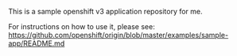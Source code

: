 This is a sample openshift v3 application repository for me.  

For instructions on how to use it, please see: https://github.com/openshift/origin/blob/master/examples/sample-app/README.md
